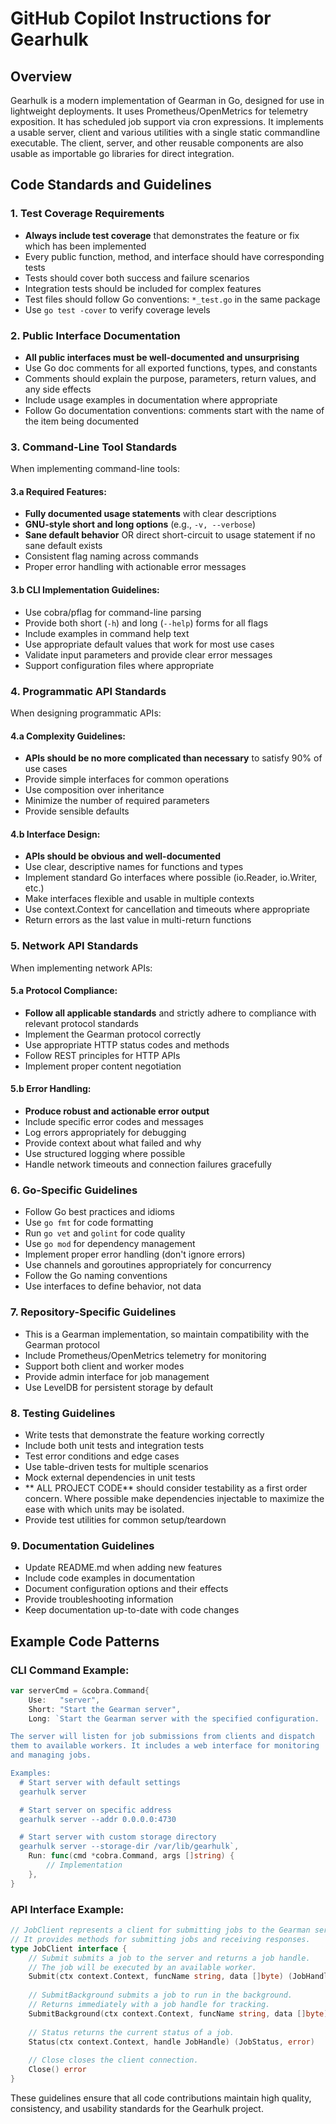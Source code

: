 # GitHub Copilot Instructions for Gearhulk

## Overview
Gearhulk is a modern implementation of Gearman in Go, designed for use in lightweight deployments.
It uses Prometheus/OpenMetrics for telemetry exposition.
It has scheduled job support via cron expressions.
It implements a usable server, client and various utilities with a single static commandline executable.
The client, server, and other reusable components are also usable as importable go libraries for direct integration.

## Code Standards and Guidelines

### 1. Test Coverage Requirements
- **Always include test coverage** that demonstrates the feature or fix which has been implemented
- Every public function, method, and interface should have corresponding tests
- Tests should cover both success and failure scenarios
- Integration tests should be included for complex features
- Test files should follow Go conventions: `*_test.go` in the same package
- Use `go test -cover` to verify coverage levels

### 2. Public Interface Documentation
- **All public interfaces must be well-documented and unsurprising**
- Use Go doc comments for all exported functions, types, and constants
- Comments should explain the purpose, parameters, return values, and any side effects
- Include usage examples in documentation where appropriate
- Follow Go documentation conventions: comments start with the name of the item being documented

### 3. Command-Line Tool Standards
When implementing command-line tools:

#### 3.a Required Features:
- **Fully documented usage statements** with clear descriptions
- **GNU-style short and long options** (e.g., `-v, --verbose`)
- **Sane default behavior** OR direct short-circuit to usage statement if no sane default exists
- Consistent flag naming across commands
- Proper error handling with actionable error messages

#### 3.b CLI Implementation Guidelines:
- Use cobra/pflag for command-line parsing
- Provide both short (`-h`) and long (`--help`) forms for all flags
- Include examples in command help text
- Use appropriate default values that work for most use cases
- Validate input parameters and provide clear error messages
- Support configuration files where appropriate

### 4. Programmatic API Standards
When designing programmatic APIs:

#### 4.a Complexity Guidelines:
- **APIs should be no more complicated than necessary** to satisfy 90% of use cases
- Provide simple interfaces for common operations
- Use composition over inheritance
- Minimize the number of required parameters
- Provide sensible defaults

#### 4.b Interface Design:
- **APIs should be obvious and well-documented**
- Use clear, descriptive names for functions and types
- Implement standard Go interfaces where possible (io.Reader, io.Writer, etc.)
- Make interfaces flexible and usable in multiple contexts
- Use context.Context for cancellation and timeouts where appropriate
- Return errors as the last value in multi-return functions

### 5. Network API Standards
When implementing network APIs:

#### 5.a Protocol Compliance:
- **Follow all applicable standards** and strictly adhere to compliance with relevant protocol standards
- Implement the Gearman protocol correctly
- Use appropriate HTTP status codes and methods
- Follow REST principles for HTTP APIs
- Implement proper content negotiation

#### 5.b Error Handling:
- **Produce robust and actionable error output**
- Include specific error codes and messages
- Log errors appropriately for debugging
- Provide context about what failed and why
- Use structured logging where possible
- Handle network timeouts and connection failures gracefully

### 6. Go-Specific Guidelines
- Follow Go best practices and idioms
- Use `go fmt` for code formatting
- Run `go vet` and `golint` for code quality
- Use `go mod` for dependency management
- Implement proper error handling (don't ignore errors)
- Use channels and goroutines appropriately for concurrency
- Follow the Go naming conventions
- Use interfaces to define behavior, not data

### 7. Repository-Specific Guidelines
- This is a Gearman implementation, so maintain compatibility with the Gearman protocol
- Include Prometheus/OpenMetrics telemetry for monitoring
- Support both client and worker modes
- Provide admin interface for job management
- Use LevelDB for persistent storage by default

### 8. Testing Guidelines
- Write tests that demonstrate the feature working correctly
- Include both unit tests and integration tests
- Test error conditions and edge cases
- Use table-driven tests for multiple scenarios
- Mock external dependencies in unit tests
- ** ALL PROJECT CODE** should consider testability as a first order concern. Where possible make dependencies injectable to maximize the ease with which units may be isolated.
- Provide test utilities for common setup/teardown

### 9. Documentation Guidelines
- Update README.md when adding new features
- Include code examples in documentation
- Document configuration options and their effects
- Provide troubleshooting information
- Keep documentation up-to-date with code changes

## Example Code Patterns

### CLI Command Example:
```go
var serverCmd = &cobra.Command{
    Use:   "server",
    Short: "Start the Gearman server",
    Long: `Start the Gearman server with the specified configuration.

The server will listen for job submissions from clients and dispatch
them to available workers. It includes a web interface for monitoring
and managing jobs.

Examples:
  # Start server with default settings
  gearhulk server

  # Start server on specific address
  gearhulk server --addr 0.0.0.0:4730

  # Start server with custom storage directory
  gearhulk server --storage-dir /var/lib/gearhulk`,
    Run: func(cmd *cobra.Command, args []string) {
        // Implementation
    },
}
```

### API Interface Example:
```go
// JobClient represents a client for submitting jobs to the Gearman server.
// It provides methods for submitting jobs and receiving responses.
type JobClient interface {
    // Submit submits a job to the server and returns a job handle.
    // The job will be executed by an available worker.
    Submit(ctx context.Context, funcName string, data []byte) (JobHandle, error)
    
    // SubmitBackground submits a job to run in the background.
    // Returns immediately with a job handle for tracking.
    SubmitBackground(ctx context.Context, funcName string, data []byte) (JobHandle, error)
    
    // Status returns the current status of a job.
    Status(ctx context.Context, handle JobHandle) (JobStatus, error)
    
    // Close closes the client connection.
    Close() error
}
```

These guidelines ensure that all code contributions maintain high quality, consistency, and usability standards for the Gearhulk project.
